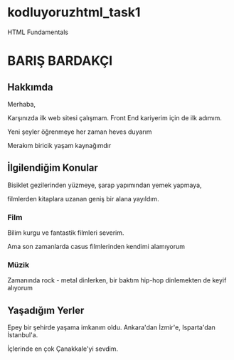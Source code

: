 # kodluyoruzhtml_task1
HTML Fundamentals
<h1>BARIŞ BARDAKÇI</h1>
<h2>Hakkımda</h2>
<p>Merhaba,</p>
<p>Karşınızda ilk web sitesi çalışmam. Front End kariyerim için de ilk adımım.</p>
<p>Yeni şeyler öğrenmeye her zaman heves duyarım</p>
<p>Merakım biricik yaşam kaynağımdır</p>
<h2>İlgilendiğim Konular</h2>
<p>Bisiklet gezilerinden yüzmeye, şarap yapımından yemek yapmaya,</p>
<p>filmlerden kitaplara uzanan geniş bir alana yayıldım.</p>
<h3>Film</h3>
<p>Bilim kurgu ve fantastik filmleri severim.</p>
<p>Ama son zamanlarda casus filmlerinden kendimi alamıyorum</p>
<!--Film konusunda çok şey yazılabilir, sonra detaylandıralım-->
<h3>Müzik</h3>
<p>Zamanında rock - metal dinlerken, bir baktım hip-hop dinlemekten de keyif alıyorum</p>
<!-- <h3>Spor</h3> -->
<h2>Yaşadığım Yerler</h2>
<p>Epey bir şehirde yaşama imkanım oldu. Ankara'dan İzmir'e, Isparta'dan İstanbul'a.</p>
<p>İçlerinde en çok Çanakkale'yi sevdim.</p>
<!--başka şehirler de var ama burayı bunlarla meşgul etmeyelim-->
